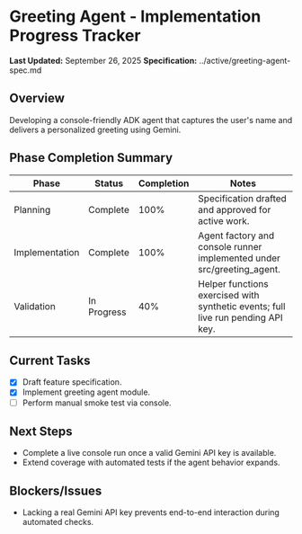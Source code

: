 # Greeting Agent - Implementation Progress Tracker

**Last Updated:** September 26, 2025
**Specification:** ../active/greeting-agent-spec.md

## Overview
Developing a console-friendly ADK agent that captures the user's name and delivers a personalized greeting using Gemini.

## Phase Completion Summary
| Phase | Status | Completion | Notes |
|------|--------|------------|-------|
| Planning | Complete | 100% | Specification drafted and approved for active work. |
| Implementation | Complete | 100% | Agent factory and console runner implemented under src/greeting_agent. |
| Validation | In Progress | 40% | Helper functions exercised with synthetic events; full live run pending API key. |

## Current Tasks
- [x] Draft feature specification.
- [x] Implement greeting agent module.
- [ ] Perform manual smoke test via console.

## Next Steps
- Complete a live console run once a valid Gemini API key is available.
- Extend coverage with automated tests if the agent behavior expands.

## Blockers/Issues
- Lacking a real Gemini API key prevents end-to-end interaction during automated checks.